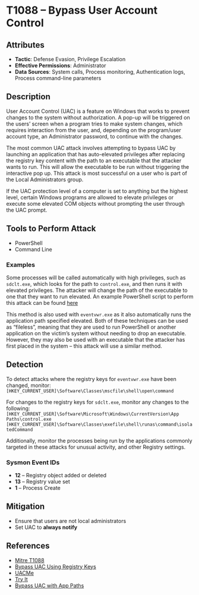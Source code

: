 # T1088 – Bypass User Account Control

## Attributes

- **Tactic**: Defense Evasion, Privilege Escalation
- **Effective Permissions**: Administrator
- **Data Sources**: System calls, Process monitoring, Authentication logs, Process command-line parameters

## Description

User Account Control (UAC) is a feature on Windows that works to prevent changes to the system without authorization. A pop-up will be triggered on the users’ screen when a program tries to make system changes, which requires interaction from the user, and, depending on the program/user account type, an Administrator password, to continue with the changes.

The most common UAC attack involves attempting to bypass UAC by launching an application that has auto-elevated privileges after replacing the registry key content with the path to an executable that the attacker wants to run. This will allow the executable to be run without triggering the interactive pop up. This attack is most successful on a user who is part of the Local Administrators group.

If the UAC protection level of a computer is set to anything but the highest level, certain Windows programs are allowed to elevate privileges or execute some elevated COM objects without prompting the user through the UAC prompt. 

## Tools to Perform Attack

- PowerShell
- Command Line

### Examples

Some processes will be called automatically with high privileges, such as `sdclt.exe`, which looks for the path to `control.exe`, and then runs it with elevated privileges. The attacker will change the path of the executable to one that they want to run elevated. An example PowerShell script to perform this attack can be found [here](https://raw.githubusercontent.com/enigma0x3/Misc-PowerShell-Stuff/master/Invoke-AppPathBypass.ps1)

This method is also used with `eventvwr.exe` as it also automatically runs the application path specified elevated. Both of these techniques can be used as “fileless”, meaning that they are used to run PowerShell or another application on the victim’s system without needing to drop an executable. However, they may also be used with an executable that the attacker has first placed in the system – this attack will use a similar method.

## Detection

To detect attacks where the registry keys for `eventvwr.exe` have been changed, monitor: `[HKEY_CURRENT_USER]\Software\Classes\mscfile\shell\open\command`

For changes to the registry keys for `sdclt.exe`, monitor any changes to the following:
`[HKEY_CURRENT_USER]\Software\Microsoft\Windows\CurrentVersion\App Paths\control.exe` `[HKEY_CURRENT_USER]\Software\Classes\exefile\shell\runas\command\isolatedCommand`

Additionally, monitor the processes being run by the applications commonly targeted in these attacks for unusual activity, and other Registry settings.

### Sysmon Event IDs

- **12** – Registry object added or deleted
- **13** – Registry value set
- **1** – Process Create

## Mitigation

- Ensure that users are not local administrators
- Set UAC to **always notify**
 
## References

- [Mitre T1088](https://attack.mitre.org/techniques/T1088/)
- [Bypass UAC Using Registry Keys](https://attackiq.com/blog/2018/05/14/bypassing-uac-using-registry-keys/)
- [UACMe](https://github.com/hfiref0x/UACME)
- [Try It](http://blog.sevagas.com/?Yet-another-sdclt-UAC-bypass)
- [Bypass UAC with App Paths]( https://enigma0x3.net/2017/03/14/bypassing-uac-using-app-paths/)
